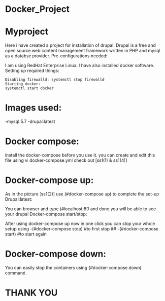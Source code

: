 # Docker_Project

# Myproject

Here i have created a project for installation of drupal. Drupal is a free and open source web content management framework written in PHP and mysql as a databse provider.
Pre-configurations needed:

I am using RedHat Enterprise Linux. I have also installed docker software.
Setting up required things:

    Disabling firewalld: systemctl stop firewalld
    Starting docker:
    systemctl start docker

# Images used:

-mysql:5.7
-drupal:latest

# Docker compose:

install the docker-compose before you use it. you can create and edit this file using vi docker-compose.yml
check out [ss1(1) & ss1(4)]

# Docker-compose up:

As in the picture [ss1(2)] use (#docker-compose up) to complete the set-up
Drupal:latest:

You can browser and type (#localhost:80 and done you will be able to see your drupal
Docker-compose start/stop:

After using docker-compose up now in one click you can stop your whole setup using -(#docker-compose stop) #to first stop it# -(#docker-compose start) #to start again

# Docker-compose down:

You can easily stop the containers using (#docker-compose down) command.

# THANK YOU
